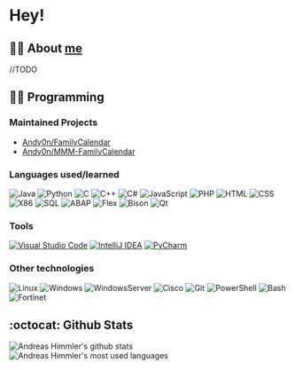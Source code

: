 # Hey!
## 👨‍💼 About [me](https://github.com/Andy0n)
//TODO


## 👨‍💻 Programming
### Maintained Projects
- [Andy0n/FamilyCalendar](https://github.com/Andy0n/FamilyCalendar)
- [Andy0n/MMM-FamilyCalendar](https://github.com/Andy0n/MMM-FamilyCalendar)

### Languages used/learned
![Java](https://img.shields.io/badge/-Java-007396?style=for-the-badge&logo=Java)
![Python](https://img.shields.io/badge/-Python-ffd43b?style=for-the-badge&logo=Python)
![C](https://img.shields.io/badge/-C-black?style=for-the-badge&logo=C)
![C++](https://img.shields.io/badge/-C++-3776ab?style=for-the-badge&logo=C%2B%2B)
![C#](https://img.shields.io/badge/-C%20Sharp-239120?style=for-the-badge&logo=C%20Sharp)
![JavaScript](https://img.shields.io/badge/-JavaScript-black?style=for-the-badge&logo=JavaScript)
![PHP](https://img.shields.io/badge/-PHP-black?style=for-the-badge&logo=PHP)
![HTML](https://img.shields.io/badge/-HTML-ffffff?style=for-the-badge&logo=HTML5)
![CSS](https://img.shields.io/badge/-CSS-1572b6?style=for-the-badge&logo=CSS3)
![X86](https://img.shields.io/badge/-x86%20Assembly-white?style=for-the-badge&logo=AT%26T)
![SQL](https://img.shields.io/badge/-SQL-red?style=for-the-badge&logo=MySQL)
![ABAP](https://img.shields.io/badge/-ABAP-white?style=for-the-badge&logo=SAP)
![Flex](https://img.shields.io/badge/-Lex/Flex-orange?style=for-the-badge)
![Bison](https://img.shields.io/badge/-Yacc/Bison-brown?style=for-the-badge)
![Qt](https://img.shields.io/badge/-Qt-black?style=for-the-badge&logo=Qt)


### Tools
[![Visual Studio Code](https://img.shields.io/badge/-Visual%20Studio%20Code-007acc?style=for-the-badge&logo=visual-studio-code)](https://vscodium.com/)
[![IntelliJ IDEA](https://img.shields.io/badge/-IntelliJ%20IDEA%20-black?style=for-the-badge&logo=IntelliJ-IDEA)](https://www.jetbrains.com/idea/)
[![PyCharm](https://img.shields.io/badge/-PyCharm-black?style=for-the-badge&logo=PyCharm)](https://www.jetbrains.com/pycharm/)


### Other technologies
![Linux](https://img.shields.io/badge/-Linux-black?style=for-the-badge&logo=Linux)
![Windows](https://img.shields.io/badge/-Windows-0078d6?style=for-the-badge&logo=Windows)
![WindowsServer](https://img.shields.io/badge/-Windows%20Server-0078d6?style=for-the-badge&logo=Windows)
![Cisco](https://img.shields.io/badge/-Cisco-white?style=for-the-badge&logo=Cisco)
![Git](https://img.shields.io/badge/-Git-black?style=for-the-badge&logo=Git)
![PowerShell](https://img.shields.io/badge/-PowerShell-black?style=for-the-badge&logo=PowerShell)
![Bash](https://img.shields.io/badge/-Bash-black?style=for-the-badge&logo=GNU%20Bash)
![Fortinet](https://img.shields.io/badge/-Fortinet-black?style=for-the-badge&logo=Fortinet)

## :octocat: Github Stats
![Andreas Himmler's github stats](https://github-readme-stats.vercel.app/api?username=Andy0n&count_private=true&show_icons=true&theme=gruvbox)
![Andreas Himmler's most used languages](https://github-readme-stats.vercel.app/api/top-langs/?username=Andy0n&layout=compact&theme=gruvbox)
